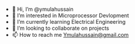 - 👋 Hi, I’m @ymulahussain
- 👀 I’m interested in Microprocessor Devlopment
- 🌱 I’m currently learning Electrical Engineering
- 💞️ I’m looking to collaborate on projects
- 📫 How to reach me Ymulahussain@gmail.com
